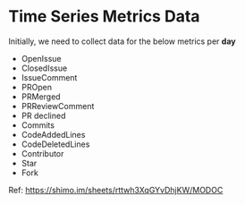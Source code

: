 # Time Series Metrics Data
Initially, we need to collect data for the below metrics per **day**
- OpenIssue
- ClosedIssue
- IssueComment
- PROpen	
- PRMerged	
- PRReviewComment	
- PR declined	
- Commits	
- CodeAddedLines	
- CodeDeletedLines	
- Contributor	
- Star	
- Fork

Ref: https://shimo.im/sheets/rttwh3XqGYvDhjKW/MODOC
